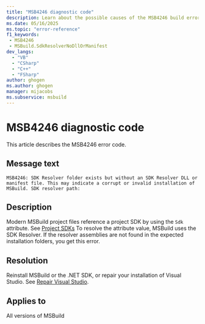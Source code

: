 ```yaml
---
title: "MSB4246 diagnostic code"
description: Learn about the possible causes of the MSB4246 build error, and get troubleshooting tips.
ms.date: 05/16/2025
ms.topic: "error-reference"
f1_keywords:
 - MSB4246
 - MSBuild.SdkResolverNoDllOrManifest
dev_langs:
  - "VB"
  - "CSharp"
  - "C++"
  - "FSharp"
author: ghogen
ms.author: ghogen
manager: mijacobs
ms.subservice: msbuild
---
```


# MSB4246 diagnostic code

<!-- :::ErrorDefinitionDescription::: -->
<!-- :::editable-content name="introDescription"::: -->
This article describes the MSB4246 error code.
<!-- :::editable-content-end::: -->

## Message text

<!-- :::editable-content name="messageText"::: -->
`MSB4246: SDK Resolver folder exists but without an SDK Resolver DLL or manifest file. This may indicate a corrupt or invalid installation of MSBuild. SDK resolver path:`
<!-- :::editable-content-end::: -->
<!-- MSB4246: SDK Resolver folder exists but without an SDK Resolver DLL or manifest file. This may indicate a corrupt or invalid installation of MSBuild. SDK resolver path: {0} -->

<!-- :::editable-content name="postOutputDescription"::: -->
<!--
{StrBegin="MSB4246: "}
-->
## Description

Modern MSBuild project files reference a project SDK by using the `Sdk` attribute. See [Project SDKs](../how-to-use-project-sdk.md) To resolve the attribute value, MSBuild uses the SDK Resolver. If the resolver assemblies are not found in the expected installation folders, you get this error.

## Resolution

Reinstall MSBuild or the .NET SDK, or repair your installation of Visual Studio. See [Repair Visual Studio](../../install/repair-visual-studio.md).

<!-- :::editable-content-end::: -->
<!-- :::ErrorDefinitionDescription-end::: -->

## Applies to

All versions of MSBuild
